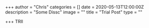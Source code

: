 +++
author = "Chris"
categories = []
date = 2020-05-13T12:00:00Z
description = "Some Dissc"
image = ""
title = "Trial Post"
type = ""

+++
TRIl